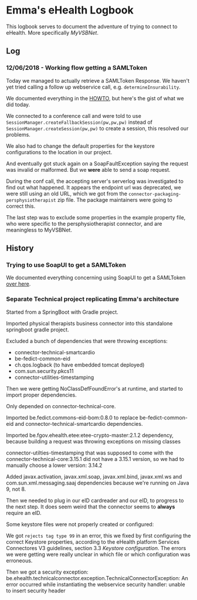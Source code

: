 # Emma's eHealth Logbook

This logbook serves to document the adventure of trying to connect to eHealth. More specifically _MyVSBNet_.

## Log

### 12/06/2018 - Working flow getting a SAMLToken
Today we managed to actually retrieve a SAMLToken Response. We haven't yet tried calling a follow up webservice call, e.g. `determineInsurability`.

We documented everything in the [HOWTO](HOWTO.md), but here's the gist of what we did today.

We connected to a conference call and were told to use `SessionManager.createFallbackSession(pw,pw,pw)` instead of `SessionManager.createSession(pw,pw)` to create a session, this resolved our problems.

We also had to change the default properties for the keystore configurations to the location in our project.

And eventually got stuck again on a SoapFaultException saying the request was invalid or malformed. But we **were** able to send a soap request.

During the conf call, the accepting server's serverlog was investigated to find out what happened. 
It appears the endpoint url was deprecated, we were still using an old URL, which we got from the `connector-packaging-persphysiotherapist` zip file. 
The package maintainers were going to correct this.

The last step was to exclude some properties in the example property file, who were specific to the persphysiotherapist connector, and are meaningless to MyVSBNet.

## History

### Trying to use SoapUI to get a SAMLToken
We documented everything concerning using SoapUI to get a SAMLToken [over here](SPIKE.md).

### Separate Technical project replicating Emma's architecture
Started from a SpringBoot with Gradle project.

Imported physical therapists business connector into this standalone springboot gradle project.

Excluded a bunch of dependencies that were throwing exceptions:
* connector-technical-smartcardio
* be-fedict-common-eid
* ch.qos.logback (to have embedded tomcat deployed)
* com.sun.security.pkcs11
* connector-utilities-timestamping

Then we were getting NoClassDefFoundError's at runtime, and started to import proper dependencies. 

Only depended on connector-technical-core.

Imported be.fedict.commons-eid-bom:0.8.0 to replace be-fedict-common-eid and connector-technical-smartcardio dependencies.

Imported be.fgov.ehealth.etee:etee-crypto-master:2.1.2 dependency, because building a request was throwing exceptions on missing classes

connector-utilties-timestamping that was supposed to come with the connector-technical-core:3.15.1 did not have a 3.15.1 version, so we had to manually choose a lower version: 3.14.2

Added javax.activation, javax.xml.soap, javax.xml.bind, javax.xml.ws and com.sun.xml.messaging.saaj dependencies because we're running on Java 9, not 8.

Then we needed to plug in our eID cardreader and our eID, to progress to the next step. It does seem weird that the connector seems to **always** require an eID.

Some keystore files were not properly created or configured:

We got `rejects tag type 99` in an error, this we fixed by first configuring the correct Keystore properties, according to the eHealth platform Services Connectores V3 guidelines, section 3.3 _Keystore configuration_.
The errors we were getting were really unclear in which file or which configuration was erroneous.

Then we got a security exception: be.ehealth.technicalconnector.exception.TechnicalConnectorException: An error occurred while instantiating the webservice security handler: unable to insert security header 